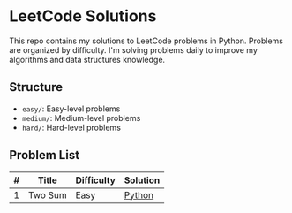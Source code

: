 # LeetCode Solutions

This repo contains my solutions to LeetCode problems in Python. Problems are organized by difficulty. I'm solving problems daily to improve my algorithms and data structures knowledge.

## Structure
- `easy/`: Easy-level problems
- `medium/`: Medium-level problems
- `hard/`: Hard-level problems

## Problem List

| # | Title | Difficulty | Solution |
|---|-------|------------|----------|
| 1 | Two Sum | Easy | [Python](easy/two-sum.py) |
